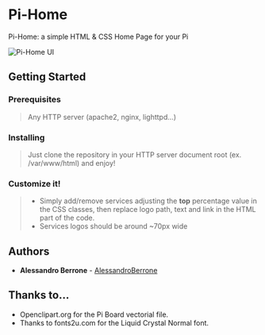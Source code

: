 # Pi-Home
Pi-Home: a simple HTML &amp; CSS Home Page for your Pi

![Pi-Home UI](http://i.imgur.com/SuMP595.png "Pi-Home UI")

## Getting Started

### Prerequisites

>Any HTTP server (apache2, nginx, lighttpd...)

### Installing

>Just clone the repository in your HTTP server document root (ex. /var/www/html) and enjoy!

### Customize it!

>* Simply add/remove services adjusting the **top** percentage 
value in the CSS classes, then replace logo path, text and link in the 
HTML part of the code.
>* Services logos should be around ~70px wide

## Authors

* **Alessandro Berrone** - [AlessandroBerrone](https://github.com/AlessandroBerrone)

## Thanks to...

* Openclipart.org for the Pi Board vectorial file.
* Thanks to fonts2u.com for the Liquid Crystal Normal font.
